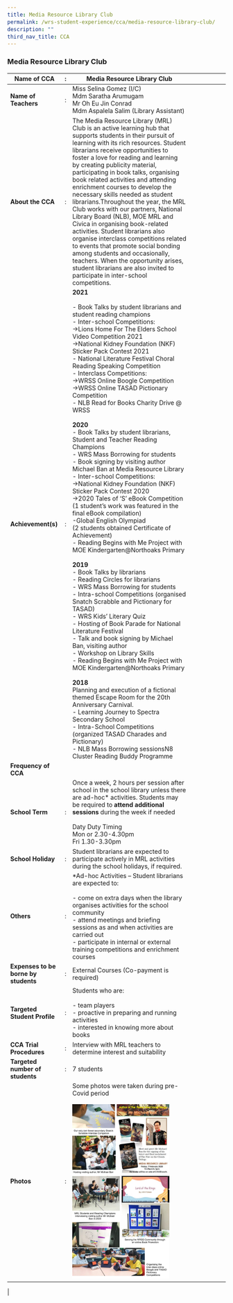 ```yaml
---
title: Media Resource Library Club
permalink: /wrs-student-experience/cca/media-resource-library-club/
description: ""
third_nav_title: CCA
---
```

### **Media Resource Library Club**

| Name of CCA | : | Media Resource Library Club |  |  |  |  |  |  |
|---|---|---|---|---|---|---|---|---|
| **Name of Teachers** | : | Miss Selina Gomez (I/C)<br>Mdm Saratha Arumugam<br>Mr Oh Eu Jin Conrad<br>Mdm Aspalela Salim (Library Assistant) |  |  |  |  |  |  |
| **About the CCA** | : | The Media Resource Library (MRL) Club is an active learning hub that supports students in their pursuit of learning with its rich resources. Student librarians receive opportunities to foster a love for reading and learning by creating publicity material, participating in book talks, organising book related activities and attending enrichment courses to develop the necessary skills needed as student librarians.Throughout the year, the MRL Club works with our partners, National Library Board (NLB), MOE MRL and Civica in organising book-related activities. Student librarians also organise interclass competitions related to events that promote social bonding among students and occasionally, teachers. When the opportunity arises, student librarians are also invited to participate in inter-school competitions. |  |  |  |  |  |  |
| **Achievement(s)** | : | **2021**<br><br>- Book Talks by student librarians and student reading champions<br>- Inter-school Competitions:<br>->Lions Home For The Elders School Video Competition 2021<br>->National Kidney Foundation (NKF) Sticker Pack Contest 2021<br>- National Literature Festival Choral Reading Speaking Competition<br>- Interclass Competitions:<br>->WRSS Online Boogle Competition<br>->WRSS Online TASAD Pictionary Competition<br> - NLB Read for Books Charity Drive @ WRSS<br><br>**2020**<br>- Book Talks by student librarians, Student and Teacher Reading Champions<br>- WRS Mass Borrowing for students<br>- Book signing by visiting author Michael Ban at Media Resource Library<br>- Inter-school Competitions:<br>->National Kidney Foundation (NKF) Sticker Pack Contest 2020<br>->2020 Tales of ‘S’ eBook Competition<br>(1 student’s work was featured in the final eBook compilation)<br>-Global English Olympiad<br>(2 students obtained Certificate of Achievement)<br>- Reading Begins with Me Project with MOE Kindergarten@Northoaks Primary<br><br>**2019**<br>- Book Talks by librarians<br>- Reading Circles for librarians<br>- WRS Mass Borrowing for students<br>- Intra-school Competitions (organised Snatch Scrabble and Pictionary for TASAD)<br>- WRS Kids’ Literary Quiz<br>- Hosting of Book Parade for National Literature Festival<br>- Talk and book signing by Michael Ban, visiting author<br>- Workshop on Library Skills<br>- Reading Begins with Me Project with MOE Kindergarten@Northoaks Primary<br><br>**2018**<br>Planning and execution of a fictional themed Escape Room for the 20th Anniversary Carnival.<br>- Learning Journey to Spectra Secondary School<br>- Intra-School Competitions (organized TASAD Charades and Pictionary)<br>- NLB Mass Borrowing sessionsN8 Cluster Reading Buddy Programme |  |  |  |  |  |  |
| **Frequency of CCA** |  |  |  |  |  |  |  |  |
| **School Term** | : | Once a week, 2 hours per session after school in the school library unless there are ad-hoc* activities. Students may be required to **attend additional sessions** during the week if needed <br><br>Daty      Duty Timing <br> Mon or      2.30-4.30pm<br>Fri     1.30-3.30pm|
| **School Holiday** | : | Student librarians are expected to participate actively in MRL activities during the school holidays, if required. |  |  |  |  |  |  |
| **Others** | : | *Ad-hoc Activities – Student librarians are expected to:<br><br>- come on extra days when the library organises activities for the school community<br>- attend meetings and briefing sessions as and when activities are carried out<br>- participate in internal or external training competitions and enrichment courses |  |  |  |  |  |  |
| **Expenses to be borne by students** | : | External Courses (Co-payment is required) |  |  |  |  |  |  |
| **Targeted Student Profile** | : | Students who are:<br><br>- team players<br>- proactive in preparing and running activities<br>- interested in knowing more about books |  |  |  |  |  |  |
| **CCA Trial Procedures** | : | Interview with MRL teachers to determine interest and suitability |  |  |  |  |  |  |
| **Targeted number of students** | : | 7 students |  |  |  |  |  |  |
| **Photos** | : | Some photos were taken during pre-Covid period <br><br><img style="width:85%" src="/images/mrl.jpg">|  |  |  |  |  |  |
|